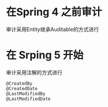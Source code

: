 



# 在Spring 4 之前审计

审计采用Entity继承Auditable的方式进行


# 在 Srping 5 开始

审计采用注解的方式进行

```
@CreatedBy
@CreatedDate
@LastModifiedBy
@LastModifiedDate 

```
